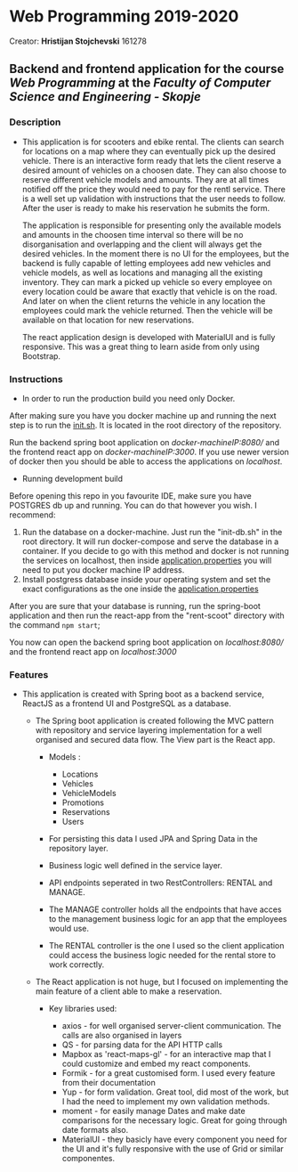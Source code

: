 # Web Programming 2019-2020
Creator: **Hristijan Stojchevski** 161278  
## Backend and frontend application for the course *Web Programming* at the *Faculty of Computer Science and Engineering - Skopje*

### Description

 - This application is for scooters and ebike rental. The clients can search for locations on a map where they can eventually pick up the desired vehicle.
	There is an interactive form ready that lets the client reserve a desired amount of vehicles on a choosen date. They can also choose to reserve different vehicle models and amounts.
	They are at all times notified off the price they would need to pay for the rentl service. There is a well set up validation with instructions that the user needs to follow.
    After the user is ready to make his reservation he submits the form.

	The application is responsible for presenting only the available models and amounts in the choosen time interval so there will be no disorganisation and overlapping and the client will always get the desired vehicles.
	In the moment there is no UI for the employees, but the backend is fully capable of letting employees add new vehicles and vehicle models, as well as locations and managing all the existing inventory.
	They can mark a picked up vehicle so every employee on every location could be aware that exactly that vehicle is on the road. And later on when the client returns the vehicle in any location the employees could
	mark the vehicle returned. Then the vehicle will be available on that location for new reservations.
	
	The react application design is developed with MaterialUI and is fully responsive. This was a great thing to learn aside from only using Bootstrap.

### Instructions

 - In order to run the production build you need only Docker.
 
 After making sure you have you docker machine up and running the next step is to run the [init.sh](https://github.com/HristijanStojchevski/WebProgramming2019-2020/blob/master/init.sh). It is located in the root directory of the repository.
 
 Run the backend spring boot application on *docker-machineIP:8080/* and the frontend react app on *docker-machineIP:3000*. If you use newer version of docker then you should be able
 to access the applications on *localhost*.
 
 - Running development build
 
 Before opening this repo in you favourite IDE, make sure you have POSTGRES db up and running. You can do that however you wish. I recommend:
 
 1. Run the database on a docker-machine. Just run the "init-db.sh" in the root directory. It will run docker-compose and serve the database in a container. If you decide
 to go with this method and docker is not running the services on localhost, then inside [application.properties](https://github.com/HristijanStojchevski/WebProgramming2019-2020/blob/master/spring/src/main/resources/application.properties) you will need to put you docker machine IP address.
 2. Install postgress database inside your operating system and set the exact configurations as the one inside the [application.properties](https://github.com/HristijanStojchevski/WebProgramming2019-2020/blob/master/spring/src/main/resources/application.properties)
 
 After you are sure that your database is running, run the spring-boot application and then run the react-app from the "rent-scoot" directory with the command `npm start`;
 
 You now can open the backend spring boot application on *localhost:8080/* and the frontend react app on *localhost:3000*
 
### Features

 - This application is created with Spring boot as a backend service, ReactJS as a frontend UI and PostgreSQL as a database.
 
	- The Spring boot application is created following the MVC pattern with repository and service layering implementation for a well organised and secured data flow. The View part is the React app.
	
		- Models :
		
			* Locations
			* Vehicles
			* VehicleModels
			* Promotions
			* Reservations
			* Users
		
		- For persisting this data I used JPA and Spring Data in the repository layer.
		
		- Business logic well defined in the service layer.
		
		- API endpoints seperated in two RestControllers: RENTAL and MANAGE. 

		- The MANAGE controller holds all the endpoints that have acces to the management business logic for an app that the employees would use.

		- The RENTAL controller is the one I used so the client application could access the business logic needed for the rental store to work correctly.
 		
	- The React application is not huge, but I focused on implementing the main feature of a client able to make a reservation.
	
		- Key libraries used: 
		
			* axios - for well organised server-client communication. The calls are also organised in layers
			* QS - for parsing data for the API HTTP calls
			* Mapbox as 'react-maps-gl' - for an interactive map that I could customize and embed my react components.
			* Formik - for a great customised form. I used every feature from their documentation
			* Yup - for form validation. Great tool, did most of the work, but I had the need to implement my own validation methods.
			* moment - for easily manage Dates and make date comparisons for the necessary logic. Great for going through date formats also.
			* MaterialUI - they basicly have every component you need for the UI and it's fully responsive with the use of Grid or similar componentes.

 
